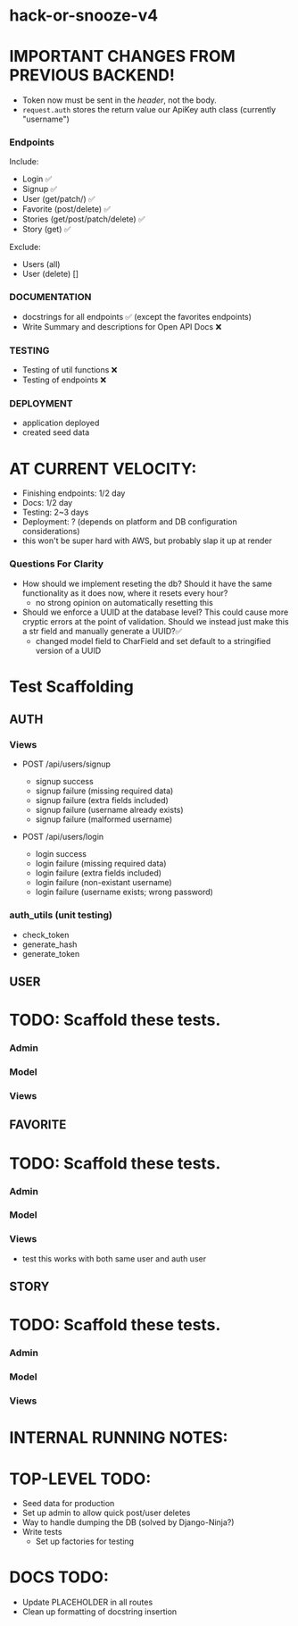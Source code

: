 # hack-or-snooze-v4

# IMPORTANT CHANGES FROM PREVIOUS BACKEND!
- Token now must be sent in the *header*, not the body.
- `request.auth` stores the return value our ApiKey auth class (currently
  "username")

### Endpoints
Include:
- Login ✅
- Signup ✅
- User (get/patch/) ✅
- Favorite (post/delete) ✅
- Stories (get/post/patch/delete) ✅
- Story (get) ✅

Exclude:
- Users (all)
- User (delete) []

### DOCUMENTATION
- docstrings for all endpoints ✅ (except the favorites endpoints)
- Write Summary and descriptions for Open API Docs ❌

### TESTING
- Testing of util functions ❌
- Testing of endpoints ❌

### DEPLOYMENT
- application deployed
- created seed data


# AT CURRENT VELOCITY:
- Finishing endpoints: 1/2 day
- Docs: 1/2 day
- Testing: 2~3 days
- Deployment: ? (depends on platform and DB configuration considerations)
 - this won't be super hard with AWS, but probably slap it up at render


### Questions For Clarity
- How should we implement reseting the db? Should it have the same functionality
  as it does now, where it resets every hour?
  - no strong opinion on automatically resetting this
- Should we enforce a UUID at the database level? This could cause more cryptic
  errors at the point of validation. Should we instead just make this a str
  field and manually generate a UUID?✅
  - changed model field to CharField and set default to a stringified version of
    a UUID


# Test Scaffolding
## AUTH
### Views
- POST /api/users/signup
  - signup success
  - signup failure (missing required data)
  - signup failure (extra fields included)
  - signup failure (username already exists)
  - signup failure (malformed username)

- POST /api/users/login
  - login success
  - login failure (missing required data)
  - login failure (extra fields included)
  - login failure (non-existant username)
  - login failure (username exists; wrong password)

### auth_utils (unit testing)
- check_token
- generate_hash
- generate_token

## USER
# TODO: Scaffold these tests.
### Admin
### Model
### Views

## FAVORITE
# TODO: Scaffold these tests.
### Admin
### Model
### Views
  - test this works with both same user and auth user

## STORY
# TODO: Scaffold these tests.
### Admin
### Model
### Views


# INTERNAL RUNNING NOTES:
# TOP-LEVEL TODO:
- Seed data for production
- Set up admin to allow quick post/user deletes
- Way to handle dumping the DB (solved by Django-Ninja?)
- Write tests
  - Set up factories for testing

# DOCS TODO:
- Update PLACEHOLDER in all routes
- Clean up formatting of docstring insertion


<!-- # Learnings From Cupcakes
- Schemas can have a class Config with attr exclude to allow or deny additional
  arguments in the payload
- setting response in the api decorator will type the response for Open API
  documentation. We'll need to do this for every route otherwise it will use
  "str" by default
- be mindful of naming for the schemas. These will be directly used on the
  generated documentation.
- using default values in the schemas (set to None) will allow us to have
  optional fields (for something like a patch request). However, the caveat is
  that we need to iterate over that payload using `exclude_unset=True`. Without
  this, we will get database errors when it tries to set Null values from that
  default None established in the Schema -->